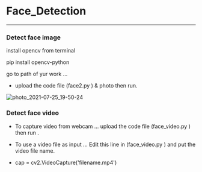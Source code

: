 # Face_Detection
---
### Detect face image

 install opencv from terminal 
 
 pip install opencv-python
 
 go to path of yur work ...
  
 * upload the code file (face2.py ) & photo then run.
 
 ![photo_2021-07-25_19-50-24](https://user-images.githubusercontent.com/85003576/126906971-5d25b7bb-005a-49c7-98f8-92ff35cb536f.jpg)

 
 ### Detect face video
 
 * To capture video from webcam ... upload the code file (face_video.py )  then run .
   
 * To use a video file as input ... Edit this line  in (face_video.py ) and put the video file name.
 
 * cap = cv2.VideoCapture('filename.mp4')

 
 
